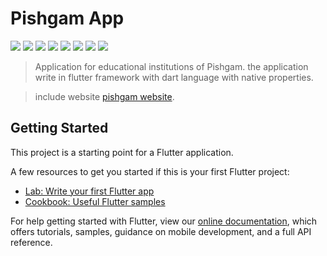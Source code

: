 # Pishgam App

![](https://img.shields.io/static/v1?label=build&message=passing&color=41c300) ![](https://img.shields.io/static/v1?label=framework&message=flutter&color=2196F3) ![](https://img.shields.io/static/v1?label=Design-Pattern&message=MVVM&color=ff8d00) ![](https://img.shields.io/static/v1?label=state-management&message=BloC&color=D50000) ![](https://img.shields.io/static/v1?label=state-management&message=Provider&color=D50000) ![](https://img.shields.io/static/v1?label=team&message=theta&color=d602ee) ![](https://img.shields.io/static/v1?label=Platform&message=Android&color=FFCA28) ![](https://img.shields.io/static/v1?label=Platform&message=IOS&color=FFCA28) 

>Application for educational institutions of Pishgam.
the application write in flutter framework with dart language with native  properties.

>include website [pishgam website](https://tabbesh.ir).

## Getting Started

This project is a starting point for a Flutter application.

A few resources to get you started if this is your first Flutter project:

- [Lab: Write your first Flutter app](https://flutter.dev/docs/get-started/codelab)
- [Cookbook: Useful Flutter samples](https://flutter.dev/docs/cookbook)

For help getting started with Flutter, view our
[online documentation](https://flutter.dev/docs), which offers tutorials,
samples, guidance on mobile development, and a full API reference.

